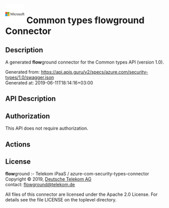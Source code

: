 # ![LOGO](logo.png) Common types **flow**ground Connector

## Description

A generated **flow**ground connector for the Common types API (version 1.0).

Generated from: https://api.apis.guru/v2/specs/azure.com/security-types/1.0/swagger.json<br/>
Generated at: 2019-06-11T18:14:16+03:00

## API Description



## Authorization

This API does not require authorization.

## Actions

## License

**flow**ground :- Telekom iPaaS / azure-com-security-types-connector<br/>
Copyright © 2019, [Deutsche Telekom AG](https://www.telekom.de)<br/>
contact: flowground@telekom.de

All files of this connector are licensed under the Apache 2.0 License. For details
see the file LICENSE on the toplevel directory.
